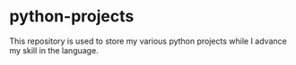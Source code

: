 # python-projects

This repository is used to store my various python projects while I advance my skill in the language.
